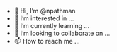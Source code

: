 - 👋 Hi, I’m @npathman
- 👀 I’m interested in ...
- 🌱 I’m currently learning ...
- 💞️ I’m looking to collaborate on ...
- 📫 How to reach me ...

<!---
npathman/npathman is a ✨ special ✨ repository because its `README.md` (this file) appears on your GitHub profile.
You can click the Preview link to take a look at your changes.
--->
